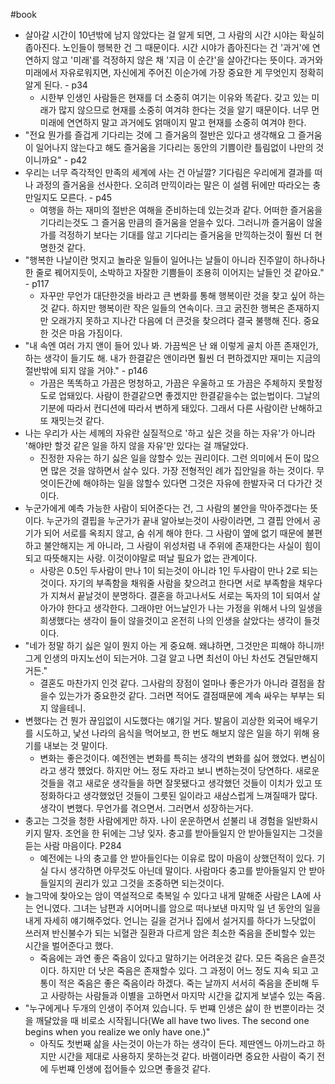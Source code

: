 #book 
- 살아갈 시간이 10년밖에 남지 않았다는 걸 알게 되면, 그 사람의 시간 시야는 확실히 좁아진다. 노인들이 행복한 건 그 때문이다. 시간 시야가 좁아진다는 건 '과거'에 연연하지 않고 '미래'를 걱정하지 않은 채 '지금 이 순간'을 살아간다는 뜻이다. 과거와 미래에서 자유로워지면, 자신에게 주어진 이순가에 가장 중요한 게 무엇인지 정확히 알게 된다. - p34
    - 시한부 인생인 사람들은 현재를 더 소중히 여기는 이유와 똑같다. 갖고 있는 미래가 많지 않으므로 현재를 소중히 여겨햐 한다는 것을 알기 때문이다. 너무 먼 미래에 연연하지 말고 과거에도 얽매이지 말고 현재를 소중히 여겨야 한다.
- "전요 뭔가를 즐겁게 기다리는 것에 그 즐거움의 절반은 있다고 생각해요 그 즐거움이 일어나지 않는다고 해도 즐거움을 기다리는 동안의 기쁨이란 틀림없이 나만의 것이니까요" - p42 
- 우리는 너무 즉각적인 만족의 세계에 사는 건 아닐깔? 기다림은 우리에게 결과를 떠나 과정의 즐거움을 선사한다. 오히려 만끽이라는 말은 이 설렘 뒤에만 따라오는 충만일지도 모른다. - p45 
    - 여행을 하는 재미의 절반은 여해을 준비하는데 있는것과 같다. 어떠한 즐거움을 기다리는것도 그 즐거움 만큼의 즐거움을 얻을수 있다. 그러니까 즐거움이 않올가를 걱정하기 보다는 기대를 않고 기다리는 즐거움을 만끽하는것이 훨씬 더 현명한것 같다.
- "행복한 나날이란 멋지고 놀라운 일들이 일어나는 날들이 아니라 진주알이 하나하나 한 줄로 꿰어지듯이, 소박하고 자잘한 기쁨들이 조용히 이어지는 날들인 것 같아요." - p117 
    - 자꾸만 무언가 대단한것을 바라고 큰 변화를 통해 행복이란 것을 찾고 싶어 하는것 같다. 하지만 행복이란 작은 일들의 연속이다. 크고 굵진한 행복은 존재하지만 오래가지 못하고 지나간 다음에 더 큰것을 찾으려다 결국 불행해 진다. 중요한 것은 마음 가짐이다.
- "내 속엔 여러 가지 앤이 들어 있나 봐. 가끔씩은 난 왜 이렇게 골치 아픈 존재인가, 하는 생각이 들기도 해. 내가 한결같은 앤이라면 훨씬 더 편하겠지만 재미는 지금의 절반밖에 되지 않을 거야." - p146 
    - 가끔은 똑똑하고 가끔은 멍청하고, 가끔은 우울하고 또 가끔은 주체하지 못할정도로 업돼있다. 사람이 한결같으면 좋겠지만 한결같을수는 없는법이다. 그날의 기분에 따라서 컨디션에 따라서 변하게 돼있다. 그래서 다른 사람이란 난해하고 또 재밋는것 같다. 
- 나는 우리가 사는 세께의 자유란 실질적으로 '하고 싶은 것을 하는 자유'가 아니라 '해야만 할것 같은 일을 하지 않을 자유'만 있다는 걸 깨달았다. 
    - 진정한 자유는 하기 싫은 일을 않할수 있는 권리이다. 그런 의미에서 돈이 많으면 많은 것을 않하면서 살수 있다. 가장 전형적인 례가 집안일을 하는 것이다. 무엇이든간에 해야하는 일을 않할수 있다면 그것은 자유에 한발자국 더 다가간 것이다.
- 누군가에게 예측 가능한 사람이 되어준다는 건, 그 사람의 불안을 막아주겠다는 뜻이다. 누군가의 결핍을 누군가가 끝내 알아보는것이 사랑이라면, 그 결핍 안에서 공기가 되어 서로를 옥죄지 않고, 숨 쉬게 해야 한다. 그 사람이 옆에 없기 때문에 불편하고 불안해지는 게 아니라, 그 사람이 위성처럼 내 주위에 존재한다는 사실이 힘이 되고 따뜻해지는 사랑. 이것이야말로 떠날 필요가 없는 관계이다. 
    - 사랑은 0.5인 두사람이 만나 1이 되는것이 아니라 1인 두사람이 만나 2로 되는것이다. 자기의 부족함을 채워줄 사람을 찾으려고 한다면 서로 부족함을 채우다가 지쳐서 끝날것이 분명하다. 결혼을 하고나서도 서로는 독자의 1이 되여서 살아가야 한다고 생각한다. 그래야만 어느날인가 나는 가정을 위해서 나의 일생을 희생했다는 생각이 들이 않을것이고 온전히 나의 인생을 살았다는 생각이 들것이다. 
- "네가 정말 하기 싫은 일이 뭔지 아는 게 중요해. 왜냐하면, 그것만은 피해야 하니까! 그게 인생의 마지노선이 되는거야. 그걸 알고 나면 최선이 아닌 차선도 견딜만해지거든." 
    - 결혼도 마찬가지 인것 같다. 그사람의 장점이 얼마나 좋은가가 아니라 결점을 참을수 있는가가 중요한것 같다. 그러면 적어도 결점때문에 계속 싸우는 부부는 되지 않을테니.
- 변했다는 건 뭔가 끊임없이 시도했다는 얘기일 거다. 발음이 괴상한 외국어 배우기를 시도하고, 낯선 나라의 음식을 먹어보고, 한 번도 해보지 않은 일을 하기 위해 용기를 내보는 것 말이다. 
    - 변화는 좋은것이다. 예전엔는 변화를 특히는 생각의 변화를 싫어 했었다. 변심이라고 생각 헀었다. 하지만 어느 정도 자라고 보니 변하는것이 당연하다. 새로운 것들을 겪고 새로운 생각들을 하면 잘못됐다고 생각했던 것들이 이치가 있고 또 정화하다고 생각했었던 것들이 그릇된 일이라고 새삼스럽게 느껴질때가 많다. 생각이 변했다. 무언가를 겪으면서. 그러면서 성장하는거다.
- 충고는 그것을 청한 사람에게만 하자. 나이 운운하면서 섣불리 내 경험을 일반화시키지 말자. 조언을 한 뒤에는 그냥 잊자. 충고를 받아들일지 안 받아들일지는 그것을 듣는 사람 마음이다. P284 
    - 예전에는 나의 충고를 안 받아들인다는 이유로 많이 마음이 상했던적이 있다. 기실 다시 생각하면 아무것도 아닌데 말이다. 사람마다 충고를 받아들일지 안 받아 들일지의 권리가 있고 그것을 조중하면 되는것이다.
- 늘그막에 찾아오는 암이 역설적으로 축복일 수 있다고 내게 말해준 사람은 LA에 사는 언니였다. 그녀는 남편과 시어머니를 암으로 떠나보낸 마지막 일 년 동안의 일을 내게 자세히 얘기해주었다. 언니는 길을 걷거나 집에서 설거지를 하다가 느닷없이 쓰러져 반신불수가 되는 뇌혈관 질환과 다르게 암은 최소한 죽음을 준비할수 있는 시간을 벌어준다고 했다. 
    - 죽음에는 과연 좋은 죽음이 있다고 말하기는 어려운것 같다. 모든 죽음은 슬픈것이다. 하지만 더 낫은 죽음은 존재할수 있다. 그 과정이 어느 정도 지속 되고 고통이 적은 죽음은 좋은 죽음이라 하겠다. 죽는 날까지 서서히 죽음을 준비해 두고 사랑하는 사람들과 이별을 고하면서 마지막 시간을 값지게 보낼수 있는 죽음.
- "누구에게나 두개의 인생이 주어져 있습니다. 두 번쨰 인생은 삻이 한 번뿐이라는 것을 깨달았을 때 비로소 시작됩니다(We all have two lives. The second one begins when you realize we only have one.)" 
    - 아직도 첫번째 삶을 사는것이 아는가 하는 생각이 든다. 제딴엔느 아끼느라고 하지만 시간을 제대로 사용하지 못하는것 같다. 바램이라면 중요한 사람이 죽기 전에 두번쨰 인생에 접어들수 있으면 좋을것 같다.
